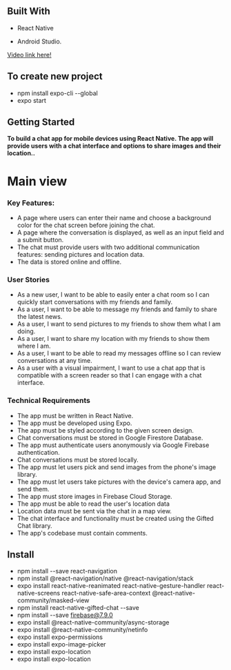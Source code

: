 
## Built With
- React Native

- Android Studio.

<a href="https://www.youtube.com/watch?v=cI2rUnXU8R0">Video link here!</a>

## To create new project 
- npm install expo-cli --global
- expo start

## Getting Started
**To build a chat app for mobile devices using React Native. The app will provide users with a chat interface and options to share images and their location..**

# Main view

### Key Features:
- A page where users can enter their name and choose a background color for the chat screen before joining the chat.
- A page where the conversation is displayed, as well as an input field and a submit button.
- The chat must provide users with two additional communication features: sending pictures and location data.
- The data is stored online and offline.

### User Stories
- As a new user, I want to be able to easily enter a chat room so I can quickly start conversations with my friends and family.
- As a user, I want to be able to message my friends and family to share the latest news.
- As a user, I want to send pictures to my friends to show them what I am doing.
- As a user, I want to share my location with my friends to show them where I am.
- As a user, I want to be able to read my messages offline so I can review conversations at any time.
- As a user with a visual impairment, I want to use a chat app that is compatible with a screen reader so that I can engage with a chat interface.


### Technical Requirements
- The app must be written in React Native.
- The app must be developed using Expo.
- The app must be styled according to the given screen design.
- Chat conversations must be stored in Google Firestore Database.
- The app must authenticate users anonymously via Google Firebase authentication.
- Chat conversations must be stored locally.
- The app must let users pick and send images from the phone's image library.
- The app must let users take pictures with the device's camera app, and send them.
- The app must store images in Firebase Cloud Storage.
- The app must be able to read the user's location data
- Location data must be sent via the chat in a map view.
- The chat interface and functionality must be created using the Gifted Chat library.
- The app's codebase must contain comments.

## Install
- npm install --save react-navigation
- npm install @react-navigation/native @react-navigation/stack
- expo install react-native-reanimated react-native-gesture-handler react-native-screens react-native-safe-area-context @react-native-community/masked-view
- npm install react-native-gifted-chat --save
- npm install --save firebase@7.9.0
- expo install @react-native-community/async-storage
- expo install @react-native-community/netinfo
- expo install expo-permissions
- expo install expo-image-picker
- expo install expo-location
- expo install expo-location


